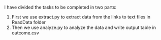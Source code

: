 I have divided the tasks to be completed in two parts:
1. First we use extract.py to extract data from the links to text files in ReadData folder
2. Then we use analyze.py to analyze the data and write output table in outcome.csv
